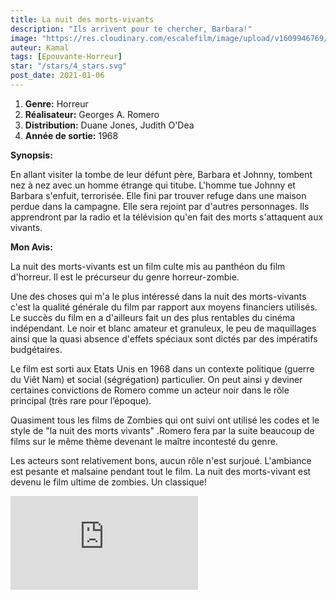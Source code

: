 ```yaml
---
title: La nuit des morts-vivants
description: "Ils arrivent pour te chercher, Barbara!"
image: "https://res.cloudinary.com/escalefilm/image/upload/v1609946769/nuitdesmortsvivants_zjbyuk.jpg"
auteur: Kamal
tags: [Epouvante-Horreur]
star: "/stars/4_stars.svg"
post_date: 2021-01-06
---
```


1. **Genre:** Horreur
2. **Réalisateur:** Georges A. Romero
3. **Distribution:** Duane Jones, Judith O'Dea
4. **Année de sortie:** 1968

**Synopsis:**

En allant visiter la tombe de leur défunt père, Barbara et Johnny, tombent nez à nez avec un homme étrange qui titube. L'homme tue Johnny et Barbara s'enfuit, terrorisée.
Elle fini par trouver refuge dans une maison perdue dans la campagne. Elle sera rejoint par d'autres personnages. Ils apprendront par la radio et la télévision qu'en fait des morts s'attaquent aux vivants.

**Mon Avis:**

La nuit des morts-vivants est un film culte mis au panthéon du film d'horreur. Il est le précurseur du genre horreur-zombie.

Une des choses qui m'a le plus intéressé dans la nuit des morts-vivants c'est la qualité générale du film par rapport aux moyens financiers utilisés. Le succès du film en a d'ailleurs fait un des plus rentables du cinéma indépendant.
Le noir et blanc amateur et granuleux, le peu de maquillages ainsi que la quasi absence d'effets spéciaux sont dictés par des impératifs budgétaires.

Le film est sorti aux Etats Unis en 1968 dans un contexte politique (guerre du Viêt Nam) et social (ségrégation) particulier. On peut ainsi y deviner certaines convictions de Romero comme un acteur noir dans le rôle principal (très rare pour l’époque).

Quasiment tous les films de Zombies qui ont suivi ont utilisé les codes et le style de "la nuit des morts vivants" .Romero fera par la suite beaucoup de films sur le même thème devenant le maître incontesté du genre.

Les acteurs sont relativement bons, aucun rôle n'est surjoué. L'ambiance est pesante et malsaine pendant tout le film. La nuit des morts-vivant est devenu le film ultime de zombies. Un classique!

<div>
<iframe src="https://www.youtube.com/embed/MH5WQXwfWak" frameborder="0" allow="accelerometer; autoplay; clipboard-write; encrypted-media; gyroscope; picture-in-picture" allowfullscreen></iframe>
</div>